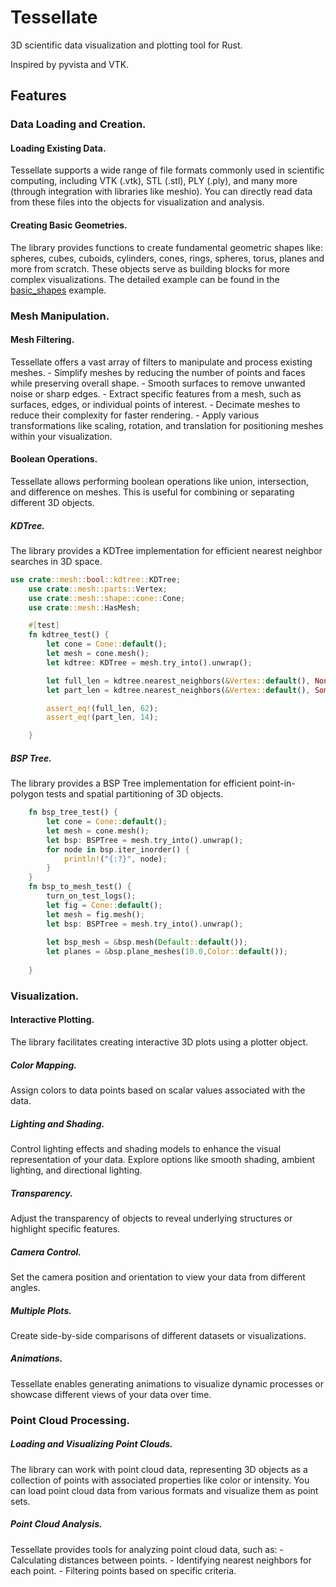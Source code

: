 # Tessellate 
3D scientific data visualization and plotting tool for Rust.

Inspired by pyvista and VTK. 

## Features

### Data Loading and Creation.

#### Loading Existing Data.

Tessellate supports a wide range of file formats commonly used in scientific computing, 
including VTK (.vtk), STL (.stl), PLY (.ply), and many more (through integration with libraries like meshio). 
You can directly read data from these files into the objects for visualization and analysis.

#### Creating Basic Geometries.

The library provides functions to create fundamental geometric shapes like:
spheres, cubes, cuboids, cylinders, cones, rings, spheres, torus, planes and more from scratch. 
These objects serve as building blocks for more complex visualizations.
The detailed example can be found in the [basic_shapes](examples/basic_shapes/README.md) example.


### Mesh Manipulation.

#### Mesh Filtering. 

Tessellate offers a vast array of filters to manipulate and process existing meshes. 
    - Simplify meshes by reducing the number of points and faces while preserving overall shape.
    - Smooth surfaces to remove unwanted noise or sharp edges.
    - Extract specific features from a mesh, such as surfaces, edges, or individual points of interest.
    - Decimate meshes to reduce their complexity for faster rendering.
    - Apply various transformations like scaling, rotation, and translation for positioning meshes within your visualization.

#### Boolean Operations. 

Tessellate allows performing boolean operations like union, intersection, and difference on meshes. 
This is useful for combining or separating different 3D objects.

##### KDTree.

The library provides a KDTree implementation for efficient nearest neighbor searches in 3D space.

```rust
use crate::mesh::bool::kdtree::KDTree;
    use crate::mesh::parts::Vertex;
    use crate::mesh::shape::cone::Cone;
    use crate::mesh::HasMesh;

    #[test]
    fn kdtree_test() {
        let cone = Cone::default();
        let mesh = cone.mesh();
        let kdtree: KDTree = mesh.try_into().unwrap();

        let full_len = kdtree.nearest_neighbors(&Vertex::default(), None).count();
        let part_len = kdtree.nearest_neighbors(&Vertex::default(), Some(0.7)).count();

        assert_eq!(full_len, 62);
        assert_eq!(part_len, 14);

    }
```

##### BSP Tree.

The library provides a BSP Tree implementation for efficient point-in-polygon tests and spatial partitioning of 3D objects.

```rust
    fn bsp_tree_test() {
        let cone = Cone::default();
        let mesh = cone.mesh();
        let bsp: BSPTree = mesh.try_into().unwrap();
        for node in bsp.iter_inorder() {
            println!("{:?}", node);
        }
    }
    fn bsp_to_mesh_test() {
        turn_on_test_logs();
        let fig = Cone::default();
        let mesh = fig.mesh();
        let bsp: BSPTree = mesh.try_into().unwrap();
    
        let bsp_mesh = &bsp.mesh(Default::default());
        let planes = &bsp.plane_meshes(10.0,Color::default());
    
    }
```

### Visualization.

#### Interactive Plotting. 
The library facilitates creating interactive 3D plots using a plotter object. 

##### Color Mapping.
Assign colors to data points based on scalar values associated with the data. 

##### Lighting and Shading. 

Control lighting effects and shading models to enhance the visual representation of your data. 
Explore options like smooth shading, ambient lighting, and directional lighting.

##### Transparency.

Adjust the transparency of objects to reveal underlying structures or highlight specific features.

##### Camera Control.
Set the camera position and orientation to view your data from different angles.

##### Multiple Plots.

Create side-by-side comparisons of different datasets or visualizations.

##### Animations.
Tessellate enables generating animations to visualize dynamic processes or showcase different views of your data over time.

### Point Cloud Processing.

##### Loading and Visualizing Point Clouds.
The library can work with point cloud data, representing 3D objects 
as a collection of points with associated properties like color or intensity. 
You can load point cloud data from various formats and visualize them as point sets.

##### Point Cloud Analysis. 

Tessellate provides tools for analyzing point cloud data, such as:
    - Calculating distances between points.
    - Identifying nearest neighbors for each point.
    - Filtering points based on specific criteria.

